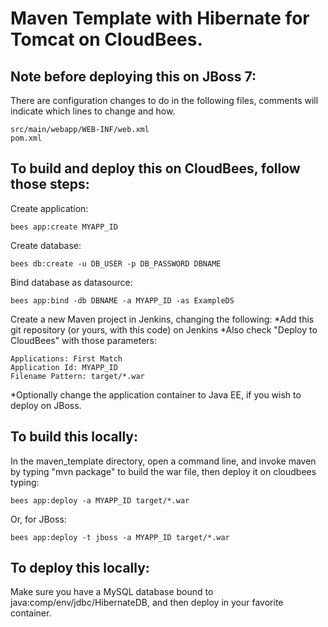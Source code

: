 # Maven Template with Hibernate for Tomcat on CloudBees.

## Note before deploying this on JBoss 7:

There are configuration changes to do in the following files, comments will indicate which lines to change and how.

    src/main/webapp/WEB-INF/web.xml
    pom.xml

## To build and deploy this on CloudBees, follow those steps:

Create application:

    bees app:create MYAPP_ID

Create database:

    bees db:create -u DB_USER -p DB_PASSWORD DBNAME

Bind database as datasource:

    bees app:bind -db DBNAME -a MYAPP_ID -as ExampleDS

Create a new Maven project in Jenkins, changing the following:
*Add this git repository (or yours, with this code) on Jenkins
*Also check "Deploy to CloudBees" with those parameters:

    Applications: First Match
    Application Id: MYAPP_ID
    Filename Pattern: target/*.war

*Optionally change the application container to Java EE, if you wish to deploy on JBoss. 

## To build this locally:

In the maven_template directory, open a command line, and invoke maven by typing "mvn package" to build the war file, then deploy it on cloudbees typing:

    bees app:deploy -a MYAPP_ID target/*.war

Or, for JBoss:

    bees app:deploy -t jboss -a MYAPP_ID target/*.war

## To deploy this locally:

Make sure you have a MySQL database bound to java:comp/env/jdbc/HibernateDB, and then deploy in your favorite container.